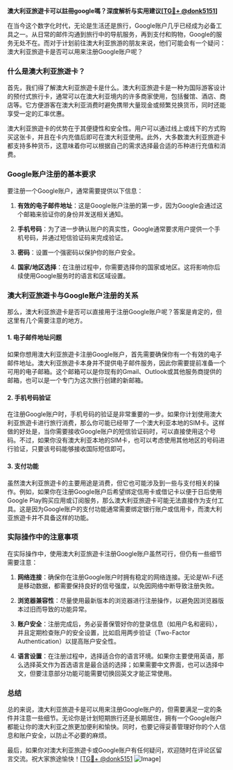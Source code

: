 **澳大利亚旅遊卡可以註冊google嗎？深度解析与实用建议[[TG💪+ @donk5151](https://t.me/s/donk5151)]**

在当今这个数字化时代，无论是生活还是旅行，Google账户几乎已经成为必备工具之一。从日常的邮件沟通到旅行中的导航服务，再到支付和购物，Google的服务无处不在。而对于计划前往澳大利亚旅游的朋友来说，他们可能会有一个疑问：澳大利亚旅遊卡是否可以用来注册Google账户呢？

### 什么是澳大利亚旅遊卡？

首先，我们得了解澳大利亚旅遊卡是什么。澳大利亚旅遊卡是一种为国际游客设计的预付式旅行卡，通常可以在澳大利亚境内的许多商家使用，包括餐馆、酒店、商店等。它方便游客在澳大利亚消费时避免携带大量现金或频繁兑换货币，同时还能享受一定的汇率优惠。

澳大利亚旅遊卡的优势在于其便捷性和安全性。用户可以通过线上或线下的方式购买这张卡，并且在卡内充值后即可在澳大利亚使用。此外，大多数澳大利亚旅遊卡都支持多种货币，这意味着你可以根据自己的需求选择最合适的币种进行充值和消费。

### Google账户注册的基本要求

要注册一个Google账户，通常需要提供以下信息：

1. **有效的电子邮件地址**：这是Google账户注册的第一步，因为Google会通过这个邮箱来验证你的身份并发送相关通知。
   
2. **手机号码**：为了进一步确认账户的真实性，Google通常要求用户提供一个手机号码，并通过短信验证码来完成验证。

3. **密码**：设置一个强密码以保护你的账户安全。

4. **国家/地区选择**：在注册过程中，你需要选择你的国家或地区。这将影响你后续使用Google服务时的语言和区域设置。

### 澳大利亚旅遊卡与Google账户注册的关系

那么，澳大利亚旅遊卡是否可以直接用于注册Google账户呢？答案是肯定的，但这里有几个需要注意的地方。

#### 1. **电子邮件地址问题**
   如果你想用澳大利亚旅遊卡注册Google账户，首先需要确保你有一个有效的电子邮件地址。澳大利亚旅遊卡本身并不提供电子邮件服务，因此你需要提前准备一个可用的电子邮箱。这个邮箱可以是你现有的Gmail、Outlook或其他服务商提供的邮箱，也可以是一个专门为这次旅行创建的新邮箱。

#### 2. **手机号码验证**
   在注册Google账户时，手机号码的验证是非常重要的一步。如果你计划使用澳大利亚旅遊卡进行旅行消费，那么你可能已经带了一个澳大利亚本地的SIM卡。这样做的好处是，当你需要接收Google账户的短信验证码时，可以直接使用这个号码。不过，如果你没有澳大利亚本地的SIM卡，也可以考虑使用其他地区的号码进行验证，只要该号码能够接收国际短信即可。

#### 3. **支付功能**
   虽然澳大利亚旅遊卡的主要用途是消费，但它也可能涉及到一些与支付相关的操作。例如，如果你在注册Google账户后希望绑定信用卡或借记卡以便于日后使用Google Play购买应用或订阅服务，那么澳大利亚旅遊卡可能无法直接作为支付工具。这是因为Google账户的支付功能通常需要绑定银行账户或信用卡，而澳大利亚旅遊卡并不具备这样的功能。

### 实际操作中的注意事项

在实际操作中，使用澳大利亚旅遊卡注册Google账户虽然可行，但仍有一些细节需要注意：

1. **网络连接**：确保你在注册Google账户时拥有稳定的网络连接。无论是Wi-Fi还是移动数据，都需要保持良好的信号强度，以免因网络中断导致注册失败。

2. **浏览器兼容性**：尽量使用最新版本的浏览器进行注册操作，以避免因浏览器版本过旧而导致的功能异常。

3. **账户安全**：注册完成后，务必妥善保管好你的登录信息（如用户名和密码），并且定期检查账户的安全设置，比如启用两步验证（Two-Factor Authentication）以提高账户安全性。

4. **语言设置**：在注册过程中，选择适合你的语言环境。如果你主要使用英语，那么选择英文作为首选语言是最合适的选择；如果需要中文界面，也可以选择中文，但要注意部分功能可能需要切换回英文才能正常使用。

### 总结

总的来说，澳大利亚旅遊卡是可以用来注册Google账户的，但需要满足一定的条件并注意一些细节。无论你是计划短期旅行还是长期居住，拥有一个Google账户都能让你的澳大利亚之旅更加便利和愉快。同时，也要记得妥善管理好你的个人信息和账户安全，以防止不必要的麻烦。

最后，如果你对澳大利亚旅遊卡或Google账户有任何疑问，欢迎随时在评论区留言交流。祝大家旅途愉快！[[TG💪+ @donk5151](https://t.me/s/donk5151) ![Image](https://i.postimg.cc/rwNCRYN7/Snipaste-2025-04-30-17-27-05.png)]